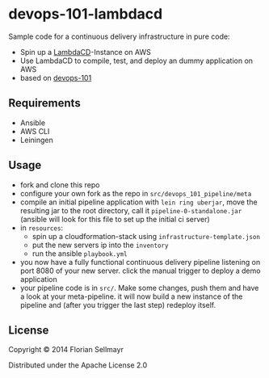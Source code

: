 # devops-101-lambdacd

Sample code for a continuous delivery infrastructure in pure code: 

* Spin up a [LambdaCD](https://github.com/flosell/lambdacd)-Instance on AWS
* Use LambdaCD to compile, test, and deploy an dummy application on AWS
* based on [devops-101](https://github.com/kgxsz/devops-101)

## Requirements

* Ansible
* AWS CLI
* Leiningen

## Usage

* fork and clone this repo
* configure your own fork as the repo in `src/devops_101_pipeline/meta`
* compile an initial pipeline application with `lein ring uberjar`, move the resulting jar to the root directory, call it `pipeline-0-standalone.jar` (ansible will look for this file to set up the initial ci server)
* in `resources`: 
  * spin up a cloudformation-stack using `infrastructure-template.json`
  * put the new servers ip into the `inventory`
  * run the ansible `playbook.yml`
* you now have a fully functional continuous delivery pipeline listening on port 8080 of your new server. click the manual trigger to deploy a demo application
* your pipeline code is in `src/`. Make some changes, push them and have a look at your meta-pipeline. it will now build a new instance of the pipeline and (after you trigger the last step) redeploy itself. 


## License

Copyright © 2014 Florian Sellmayr

Distributed under the Apache License 2.0

